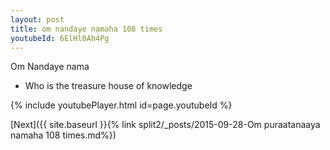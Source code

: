 ```yaml
---
layout: post
title: om nandaye namaha 108 times
youtubeId: 6ElHl0Ah4Pg
---
```

 
 
Om Nandaye nama 
 
 -  Who is the treasure house of knowledge 
 
  
 
  
 
 
 
 
 
 


{% include youtubePlayer.html id=page.youtubeId %}
 
[Next]({{ site.baseurl }}{% link  split2/_posts/2015-09-28-Om puraatanaaya namaha 108 times.md%})
 
